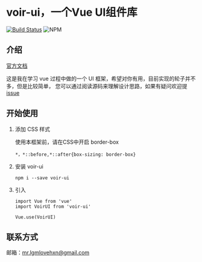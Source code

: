 # voir-ui，一个Vue UI组件库

[![Build Status](https://travis-ci.org/Mrlgm/voir-ui.svg?branch=master)](https://travis-ci.org/Mrlgm/voir-ui) ![NPM](https://img.shields.io/npm/l/voir-ui.svg)
## 介绍

[官方文档](https://mrlgm.github.io/voir-ui/ '官方文档') 

这是我在学习 vue 过程中做的一个 UI 框架，希望对你有用，目前实现的轮子并不多，但是比较简单，
您可以通过阅读源码来理解设计思路，如果有疑问欢迎提[issue](https://github.com/Mrlgm/voir-ui/issues)

## 开始使用

1.  添加 CSS 样式

    使用本框架前，请在CSS中开启 border-box
    ```
    *，*::before,*::after{box-sizing: border-box}
    ```

2. 安装 voir-ui
    ```
    npm i --save voir-ui
    ```
3. 引入
    ```
    import Vue from 'vue'
    import VoirUI from 'voir-ui'
    
    Vue.use(VoirUI)
    ```
    
## 联系方式

邮箱：<mr.lgmlovehxn@gmail.com>

